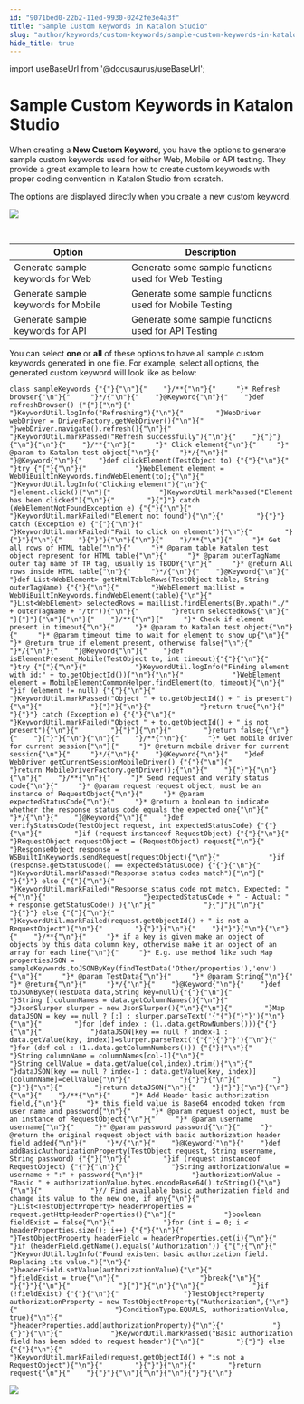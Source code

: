 ```yaml
---
id: "9071bed0-22b2-11ed-9930-0242fe3e4a3f"
title: "Sample Custom Keywords in Katalon Studio"
slug: "author/keywords/custom-keywords/sample-custom-keywords-in-katalon-studio"
hide_title: true
---
```

import useBaseUrl from '@docusaurus/useBaseUrl';


# <a id="id" class="anchor_top_offset"/><a id="ariaid-title1" class="anchor_top_offset"/>Sample Custom Keywords in <span xmlns="http://www.w3.org/1999/xhtml" className="ph">Katalon Studio</span> 

<p xmlns="http://www.w3.org/1999/xhtml" className="p">When creating a <strong className="ph b">New Custom Keyword</strong>, you have   the options to generate sample custom keywords used for either Web,   Mobile or API testing. They provide a great example to learn how to   create custom keywords with proper coding convention in Katalon   Studio from scratch.</p> 
<p xmlns="http://www.w3.org/1999/xhtml" className="p">The options are displayed directly when you create a new custom   keyword.</p> 
<p xmlns="http://www.w3.org/1999/xhtml" className="p">   <img className="image" src={useBaseUrl("https://github.com/katalon-studio/docs-images/raw/master/katalon-studio/docs/sample-custom-keywords/Screen-Shot-2018-03-26-at-13.35.02.png")} /><br /><br /> </p> 
<table xmlns="http://www.w3.org/1999/xhtml" className="table"><caption /><thead className="thead"><tr className><th className="entry anchor_top_offset" id="id__entry__1">Option</th><th className="entry anchor_top_offset" id="id__entry__2">Description</th></tr></thead><tbody className="tbody"><tr className><td className="entry" headers="id__entry__1 id__entry__2 ">Generate sample keywords for Web</td><td className="entry" headers="id__entry__1 id__entry__2 ">Generate some sample functions used for Web Testing</td></tr><tr className><td className="entry" headers="id__entry__1 id__entry__2 ">Generate sample keywords for Mobile</td><td className="entry" headers="id__entry__1 id__entry__2 ">Generate some sample functions used for Mobile Testing</td></tr><tr className><td className="entry" headers="id__entry__1 id__entry__2 ">Generate sample keywords for API</td><td className="entry" headers="id__entry__1 id__entry__2 ">Generate some sample functions used for API Testing</td></tr></tbody></table> 
<p xmlns="http://www.w3.org/1999/xhtml" className="p">You can select <strong className="ph b">one</strong> or <strong className="ph b">all</strong> of   these options to have all sample custom keywords generated in one   file. For example, select all options, the generated custom keyword   will look like as below:</p> 
<pre xmlns="http://www.w3.org/1999/xhtml" className="pre codeblock"><code>class sampleKeywords {"{"}{"\n"}{"    "}/**{"\n"}{"     "}* Refresh browser{"\n"}{"     "}*/{"\n"}{"    "}@Keyword{"\n"}{"    "}def refreshBrowser() {"{"}{"\n"}{"        "}KeywordUtil.logInfo("Refreshing"){"\n"}{"        "}WebDriver webDriver = DriverFactory.getWebDriver(){"\n"}{"        "}webDriver.navigate().refresh(){"\n"}{"        "}KeywordUtil.markPassed("Refresh successfully"){"\n"}{"    "}{"}"}{"\n"}{"\n"}{"    "}/**{"\n"}{"     "}* Click element{"\n"}{"     "}* @param to Katalon test object{"\n"}{"     "}*/{"\n"}{"    "}@Keyword{"\n"}{"    "}def clickElement(TestObject to) {"{"}{"\n"}{"        "}try {"{"}{"\n"}{"            "}WebElement element = WebUiBuiltInKeywords.findWebElement(to);{"\n"}{"            "}KeywordUtil.logInfo("Clicking element"){"\n"}{"            "}element.click(){"\n"}{"            "}KeywordUtil.markPassed("Element has been clicked"){"\n"}{"        "}{"}"} catch (WebElementNotFoundException e) {"{"}{"\n"}{"            "}KeywordUtil.markFailed("Element not found"){"\n"}{"        "}{"}"} catch (Exception e) {"{"}{"\n"}{"            "}KeywordUtil.markFailed("Fail to click on element"){"\n"}{"        "}{"}"}{"\n"}{"    "}{"}"}{"\n"}{"\n"}{"    "}/**{"\n"}{"     "}* Get all rows of HTML table{"\n"}{"     "}* @param table Katalon test object represent for HTML table{"\n"}{"     "}* @param outerTagName outer tag name of TR tag, usually is TBODY{"\n"}{"     "}* @return All rows inside HTML table{"\n"}{"     "}*/{"\n"}{"    "}@Keyword{"\n"}{"    "}def List&lt;WebElement&gt; getHtmlTableRows(TestObject table, String outerTagName) {"{"}{"\n"}{"        "}WebElement mailList = WebUiBuiltInKeywords.findWebElement(table){"\n"}{"        "}List&lt;WebElement&gt; selectedRows = mailList.findElements(By.xpath("./" + outerTagName + "/tr")){"\n"}{"        "}return selectedRows{"\n"}{"    "}{"}"}{"\n"}{"\n"}{"    "}/**{"\n"}{"     "}* Check if element present in timeout{"\n"}{"     "}* @param to Katalon test object{"\n"}{"     "}* @param timeout time to wait for element to show up{"\n"}{"     "}* @return true if element present, otherwise false{"\n"}{"     "}*/{"\n"}{"    "}@Keyword{"\n"}{"    "}def isElementPresent_Mobile(TestObject to, int timeout){"{"}{"\n"}{"        "}try {"{"}{"\n"}{"            "}KeywordUtil.logInfo("Finding element with id:" + to.getObjectId()){"\n"}{"\n"}{"            "}WebElement element = MobileElementCommonHelper.findElement(to, timeout){"\n"}{"            "}if (element != null) {"{"}{"\n"}{"                "}KeywordUtil.markPassed("Object " + to.getObjectId() + " is present"){"\n"}{"            "}{"}"}{"\n"}{"            "}return true{"\n"}{"        "}{"}"} catch (Exception e) {"{"}{"\n"}{"            "}KeywordUtil.markFailed("Object " + to.getObjectId() + " is not present"){"\n"}{"        "}{"}"}{"\n"}{"        "}return false;{"\n"}{"    "}{"}"}{"\n"}{"\n"}{"    "}/**{"\n"}{"     "}* Get mobile driver for current session{"\n"}{"     "}* @return mobile driver for current session{"\n"}{"     "}*/{"\n"}{"    "}@Keyword{"\n"}{"    "}def WebDriver getCurrentSessionMobileDriver() {"{"}{"\n"}{"        "}return MobileDriverFactory.getDriver();{"\n"}{"    "}{"}"}{"\n"}{"\n"}{"    "}/**{"\n"}{"     "}* Send request and verify status code{"\n"}{"     "}* @param request request object, must be an instance of RequestObject{"\n"}{"     "}* @param expectedStatusCode{"\n"}{"     "}* @return a boolean to indicate whether the response status code equals the expected one{"\n"}{"     "}*/{"\n"}{"    "}@Keyword{"\n"}{"    "}def verifyStatusCode(TestObject request, int expectedStatusCode) {"{"}{"\n"}{"        "}if (request instanceof RequestObject) {"{"}{"\n"}{"            "}RequestObject requestObject = (RequestObject) request{"\n"}{"            "}ResponseObject response = WSBuiltInKeywords.sendRequest(requestObject){"\n"}{"            "}if (response.getStatusCode() == expectedStatusCode) {"{"}{"\n"}{"                "}KeywordUtil.markPassed("Response status codes match"){"\n"}{"            "}{"}"} else {"{"}{"\n"}{"                "}KeywordUtil.markFailed("Response status code not match. Expected: " +{"\n"}{"                        "}expectedStatusCode + " - Actual: " + response.getStatusCode() ){"\n"}{"            "}{"}"}{"\n"}{"        "}{"}"} else {"{"}{"\n"}{"            "}KeywordUtil.markFailed(request.getObjectId() + " is not a RequestObject"){"\n"}{"        "}{"}"}{"\n"}{"    "}{"}"}{"\n"}{"\n"}{"    "}/**{"\n"}{"     "}* if a key is given make an object of objects by this data column key, otherwise make it an object of an array for each line{"\n"}{"     "}* E.g. use method like such Map propertiesJSON = sampleKeywords.toJSONByKey(findTestData('Other/properties'),'env'){"\n"}{"     "}* @param TestData{"\n"}{"     "}* @param String{"\n"}{"     "}* @return{"\n"}{"     "}*/{"\n"}{"    "}@Keyword{"\n"}{"    "}def toJSONByKey(TestData data,String key=null){"{"}{"\n"}{"        "}String []columnNames = data.getColumnNames(){"\n"}{"        "}JsonSlurper slurper = new JsonSlurper(){"\n"}{"\n"}{"        "}Map dataJSON = key == null ? [:] : slurper.parseText('{"{"}{"}"}'){"\n"}{"\n"}{"        "}for (def index : (1..data.getRowNumbers())){"{"}{"\n"}{"            "}dataJSON[key == null ? index-1 : data.getValue(key, index)]=slurper.parseText('{"{"}{"}"}'){"\n"}{"            "}for (def col : (1..data.getColumnNumbers())) {"{"}{"\n"}{"                "}String columnName = columnNames[col-1]{"\n"}{"                "}String cellValue = data.getValue(col,index).trim(){"\n"}{"                "}dataJSON[key == null ? index-1 : data.getValue(key, index)][columnName]=cellValue{"\n"}{"            "}{"}"}{"\n"}{"        "}{"}"}{"\n"}{"        "}return dataJSON{"\n"}{"    "}{"}"}{"\n"}{"\n"}{"\n"}{"    "}/**{"\n"}{"     "}* Add Header basic authorization field,{"\n"}{"     "}* this field value is Base64 encoded token from user name and password{"\n"}{"     "}* @param request object, must be an instance of RequestObject{"\n"}{"     "}* @param username username{"\n"}{"     "}* @param password password{"\n"}{"     "}* @return the original request object with basic authorization header field added{"\n"}{"     "}*/{"\n"}{"    "}@Keyword{"\n"}{"    "}def addBasicAuthorizationProperty(TestObject request, String username, String password) {"{"}{"\n"}{"        "}if (request instanceof RequestObject) {"{"}{"\n"}{"            "}String authorizationValue = username + ":" + password{"\n"}{"            "}authorizationValue = "Basic " + authorizationValue.bytes.encodeBase64().toString(){"\n"}{"\n"}{"            "}// Find available basic authorization field and change its value to the new one, if any{"\n"}{"            "}List&lt;TestObjectProperty&gt; headerProperties = request.getHttpHeaderProperties(){"\n"}{"            "}boolean fieldExist = false{"\n"}{"            "}for (int i = 0; i &lt; headerProperties.size(); i++) {"{"}{"\n"}{"                "}TestObjectProperty headerField = headerProperties.get(i){"\n"}{"                "}if (headerField.getName().equals('Authorization')) {"{"}{"\n"}{"                    "}KeywordUtil.logInfo("Found existent basic authorization field. Replacing its value."){"\n"}{"                    "}headerField.setValue(authorizationValue){"\n"}{"                    "}fieldExist = true{"\n"}{"                    "}break{"\n"}{"                "}{"}"}{"\n"}{"            "}{"}"}{"\n"}{"\n"}{"            "}if (!fieldExist) {"{"}{"\n"}{"                "}TestObjectProperty authorizationProperty = new TestObjectProperty("Authorization",{"\n"}{"                        "}ConditionType.EQUALS, authorizationValue, true){"\n"}{"                "}headerProperties.add(authorizationProperty){"\n"}{"            "}{"}"}{"\n"}{"            "}KeywordUtil.markPassed("Basic authorization field has been added to request header"){"\n"}{"        "}{"}"} else {"{"}{"\n"}{"            "}KeywordUtil.markFailed(request.getObjectId() + "is not a RequestObject"){"\n"}{"        "}{"}"}{"\n"}{"        "}return request{"\n"}{"    "}{"}"}{"\n"}{"\n"}{"\n"}{"}"}{"\n"}</code></pre> 
<p xmlns="http://www.w3.org/1999/xhtml" className="p">   <img className="image" src={useBaseUrl("https://github.com/katalon-studio/docs-images/raw/master/katalon-studio/docs/sample-custom-keywords/Screen-Shot-2018-03-26-at-13.36.40.png")} /><br /><br /> </p> 
